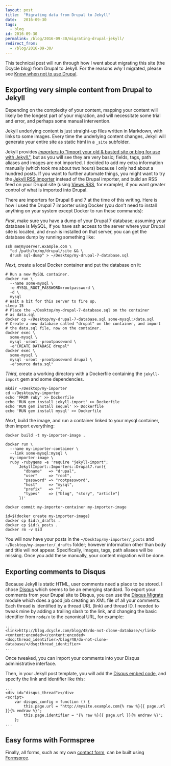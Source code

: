 ```yaml
---
layout: post
title:  "Migrating data from Drupal to Jekyll"
date:   2016-09-30
tags:
  - blog
id: 2016-09-30
permalink: /blog/2016-09-30/migrating-drupal-jekyll/
redirect_from:
  - /blog/2016-09-30/
---
```


This technical post will run through how I went about migrating this site (the Dcycle blog) from Drupal to Jekyll. For the reasons _why_ I migrated, please see [Know when not to use Drupal](http://dcycleproject.org/blog/2016-10-02).

Exporting very simple content from Drupal to Jekyll
-----

Depending on the complexity of your content, mapping your content will likely be the longest part of your migration, and will necessitate some trial and error, and perhaps some manual intervention.

Jekyll underlying content is just straight-up files written in Markdown, with links to some images. Every time the underlying content changes, Jekyll will generate your entire site as static html in a `_site` subfolder.

Jekyll provides [_importers_ to "Import your old & busted site or blog for use with Jekyll."](http://import.jekyllrb.com), but as you will see they are very basic; fields, tags, path aliases and images are not imported. I decided to add my extra information manually (which took me about two hours) because I only had about a hundred posts. If you want to further automate things, you might want to try the [Jekyll RSS importer](http://import.jekyllrb.com/docs/rss/) instead of the Drupal importer, and build an RSS feed on your Drupal site (using [Views RSS](https://www.drupal.org/project/views_rss), for example), if you want greater control of what is imported into Drupal.

There are importers for Drupal 6 and 7 at the time of this writing. Here is how I used the Drupal 7 importer using Docker (you don't need to install anything on your system except Docker to run these commands):

_First_, make sure you have a dump of your Drupal 7 database; assuming your database is MySQL, if you have ssh access to the server where your Drupal site is located, and `drush` is installed on that server, you can get the database dump by running something like:

    ssh me@myserver.example.com \
      "cd /path/to/my/drupal/site && \
      drush sql-dump" > ~/Desktop/my-drupal-7-database.sql

_Next_, create a local Docker container and put the database on it:

    # Run a new MySQL container.
    docker run \
      --name some-mysql \
      -e MYSQL_ROOT_PASSWORD=rootpassword \
      -d \
      mysql
    # Wait a bit for this server to fire up.
    sleep 15
    # Place the ~/Desktop/my-drupal-7-database.sql on the container
    # as data.sql
    docker cp ~/Desktop/my-drupal-7-database.sql some-mysql:/data.sql
    # Create a new database called "drupal" on the container, and import
    # the data.sql file, now on the container.
    docker exec \
      some-mysql \
      mysql -uroot -prootpassword \
      -e"CREATE DATABASE drupal"
    docker exec \
      some-mysql \
      mysql -uroot -prootpassword drupal \
      -e"source data.sql"

_Third_, create a working directory with a Dockerfile containing the `jekyll-import` gem and some dependencies.

    mkdir ~/Desktop/my-importer
    cd ~/Desktop/my-importer
    echo 'FROM ruby' >> Dockerfile
    echo 'RUN gem install jekyll-import' >> Dockerfile
    echo 'RUN gem install sequel' >> Dockerfile
    echo 'RUN gem install mysql' >> Dockerfile

_Next_, build the image, and run a container linked to your mysql container, then import everything:

    docker build -t my-importer-image .

    docker run \
      --name my-importer-container \
      --link some-mysql:mysql \
      my-importer-image \
      ruby -rubygems -e 'require "jekyll-import";
          JekyllImport::Importers::Drupal7.run({
            "dbname"   => "drupal",
            "user"     => "root",
            "password" => "rootpassword",
            "host"     => "mysql",
            "prefix"   => "",
            "types"    => ["blog", "story", "article"]
          })'

    docker commit my-importer-container my-importer-image

    id=$(docker create my-importer-image)
    docker cp $id:\_drafts .
    docker cp $id:\_posts .
    docker rm -v $id

You will now have your posts in the `~/Desktop/my-importer/_posts` and `~/Desktop/my-importer/_drafts` folder; however information other than body and title will not appear. Specifically, images, tags, path aliases will be missing. Once you add these manually, your content migration will be done.

Exporting comments to Disqus
-----

Because Jekyll is static HTML, user comments need a place to be stored. I chose [Disqus](https://disqus.com) which seems to be an emerging standard. To export your comments from your Drupal site to Disqus, you can use the [Disqus Migrate](https://www.drupal.org/project/disqus_migrate) module which does a good job creating an XML file of all your comments. Each thread is identified by a thread URL (link) and thread ID. I needed to tweak mine by adding a trailing slash to the link, and changing the basic identifier from `node/x` to the canonical URL, for example:

    ...
    <link>http://blog.dcycle.com/blog/48/do-not-clone-database/</link>
    <content:encoded></content:encoded>
    <dsq:thread_identifier>/blog/48/do-not-clone-database/</dsq:thread_identifier>
    ...

Once tweaked, you can import your comments into your Disqus administrative interface.

Then, in your Jekyll post template, you will add the [Disqus embed code](https://help.disqus.com/customer/portal/articles/472097-universal-embed-code), and specify the link and identifier like this:

    ...
    <div id="disqus_thread"></div>
    <script>
        var disqus_config = function () {
            this.page.url = "http://mysite.example.com{% raw %}{{ page.url }}{% endraw %}";
            this.page.identifier = "{% raw %}{{ page.url }}{% endraw %}";
        };
    ...

Easy forms with Formspree
-----

Finally, all forms, such as my own [contact form](http://blog.dcycle.com/contact/), can be built using [Formspree](https://formspree.io).


